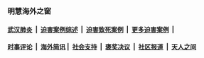 
### 明慧海外之窗

####  [武汉肺炎](indexes/365.md?t=04290401) &nbsp;|&nbsp;  [迫害案例综述](indexes/328.md?t=04290401) &nbsp;|&nbsp; [迫害致死案例](indexes/277.md?t=04290401)  &nbsp;|&nbsp; [更多迫害案例](indexes/81.md?t=04290401)  &nbsp;|&nbsp; 
####  [时事评论](indexes/19.md?t=04290401) &nbsp;|&nbsp; [海外简讯](indexes/245.md?t=04290401)&nbsp;|&nbsp;  [社会支持](indexes/140.md?t=04290401) &nbsp;|&nbsp; [褒奖决议](indexes/282.md?t=04290401) &nbsp;|&nbsp; [社区报道](indexes/91.md?t=04290401)  &nbsp;|&nbsp; [天人之间](indexes/78.md?t=04290401) 

